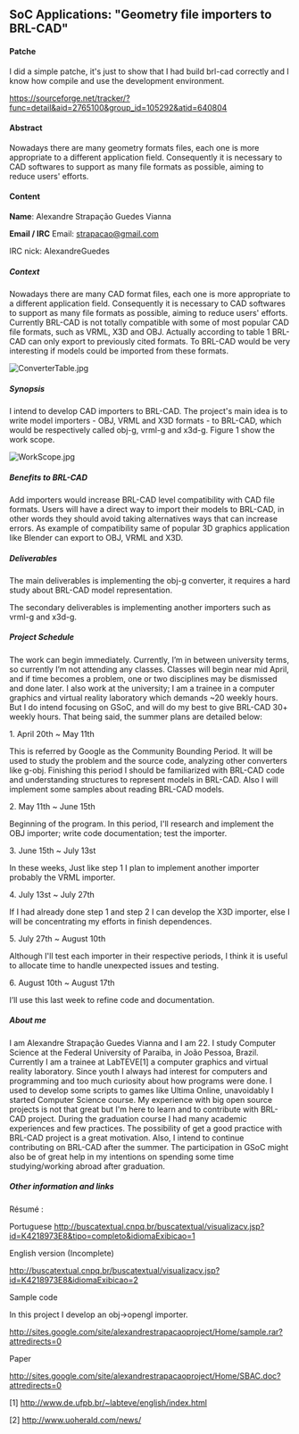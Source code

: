 ## SoC Applications: "Geometry file importers to BRL-CAD"

#### Patche

I did a simple patche, it's just to show that I had build brl-cad
correctly and I know how compile and use the development environment.

<https://sourceforge.net/tracker/?func=detail&aid=2765100&group_id=105292&atid=640804>

#### Abstract

Nowadays there are many geometry formats files, each one is more
appropriate to a different application field. Consequently it is
necessary to CAD softwares to support as many file formats as possible,
aiming to reduce users' efforts.

#### Content

**Name**: Alexandre Strapação Guedes Vianna

**Email / IRC** Email: strapacao@gmail.com

IRC nick: AlexandreGuedes

##### **Context**

Nowadays there are many CAD format files, each one is more appropriate
to a different application field. Consequently it is necessary to CAD
softwares to support as many file formats as possible, aiming to reduce
users' efforts. Currently BRL-CAD is not totally compatible with some of
most popular CAD file formats, such as VRML, X3D and OBJ. Actually
according to table 1 BRL-CAD can only export to previously cited
formats. To BRL-CAD would be very interesting if models could be
imported from these formats.

![](ConverterTable.jpg "ConverterTable.jpg")

##### **Synopsis**

I intend to develop CAD importers to BRL-CAD. The project's main idea is
to write model importers - OBJ, VRML and X3D formats - to BRL-CAD, which
would be respectively called obj-g, vrml-g and x3d-g. Figure 1 show the
work scope.

![](WorkScope.jpg "WorkScope.jpg")

##### **Benefits to BRL-CAD**

Add importers would increase BRL-CAD level compatibility with CAD file
formats. Users will have a direct way to import their models to BRL-CAD,
in other words they should avoid taking alternatives ways that can
increase errors. As example of compatibility same of popular 3D graphics
application like Blender can export to OBJ, VRML and X3D.

##### **Deliverables**

The main deliverables is implementing the obj-g converter, it requires a
hard study about BRL-CAD model representation.

The secondary deliverables is implementing another importers such as
vrml-g and x3d-g.

##### **Project Schedule**

The work can begin immediately. Currently, I’m in between university
terms, so currently I’m not attending any classes. Classes will begin
near mid April, and if time becomes a problem, one or two disciplines
may be dismissed and done later. I also work at the university; I am a
trainee in a computer graphics and virtual reality laboratory which
demands \~20 weekly hours. But I do intend focusing on GSoC, and will do
my best to give BRL-CAD 30+ weekly hours. That being said, the summer
plans are detailed below:

1\. April 20th \~ May 11th

This is referred by Google as the Community Bounding Period. It will be
used to study the problem and the source code, analyzing other
converters like g-obj. Finishing this period I should be familiarized
with BRL-CAD code and understanding structures to represent models in
BRL-CAD. Also I will implement some samples about reading BRL-CAD
models.

2\. May 11th \~ June 15th

Beginning of the program. In this period, I'll research and implement
the OBJ importer; write code documentation; test the importer.

3\. June 15th \~ July 13st

In these weeks, Just like step 1 I plan to implement another importer
probably the VRML importer.

4\. July 13st \~ July 27th

If I had already done step 1 and step 2 I can develop the X3D importer,
else I will be concentrating my efforts in finish dependences.

5\. July 27th \~ August 10th

Although I'll test each importer in their respective periods, I think it
is useful to allocate time to handle unexpected issues and testing.

6\. August 10th \~ August 17th

I’ll use this last week to refine code and documentation.

##### **About me**

I am Alexandre Strapação Guedes Vianna and I am 22. I study Computer
Science at the Federal University of Paraiba, in João Pessoa, Brazil.
Currently I am a trainee at LabTEVE\[1\] a computer graphics and virtual
reality laboratory. Since youth I always had interest for computers and
programming and too much curiosity about how programs were done. I used
to develop some scripts to games like Ultima Online, unavoidably I
started Computer Science course. My experience with big open source
projects is not that great but I'm here to learn and to contribute with
BRL-CAD project. During the graduation course I had many academic
experiences and few practices. The possibility of get a good practice
with BRL-CAD project is a great motivation. Also, I intend to continue
contributing on BRL-CAD after the summer. The participation in GSoC
might also be of great help in my intentions on spending some time
studying/working abroad after graduation.

##### **Other information and links**

Résumé :

Portuguese
<http://buscatextual.cnpq.br/buscatextual/visualizacv.jsp?id=K4218973E8&tipo=completo&idiomaExibicao=1>

English version (Incomplete)

<http://buscatextual.cnpq.br/buscatextual/visualizacv.jsp?id=K4218973E8&idiomaExibicao=2>

Sample code

In this project I develop an obj-&gt;opengl importer.

<http://sites.google.com/site/alexandrestrapacaoproject/Home/sample.rar?attredirects=0>

Paper

<http://sites.google.com/site/alexandrestrapacaoproject/Home/SBAC.doc?attredirects=0>

\[1\] <http://www.de.ufpb.br/~labteve/english/index.html>

\[2\] <http://www.uoherald.com/news/>